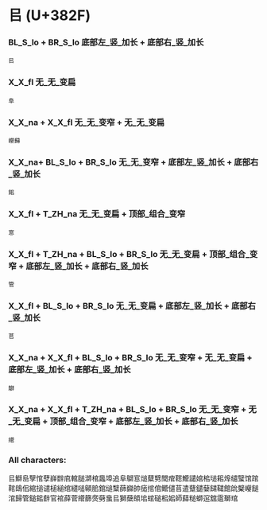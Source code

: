 # 㠯 (U+382F) 

### BL_S_lo + BR_S_lo 底部左_竖_加长 + 底部右_竖_加长
`㠯`

### X_X_fl 无_无_变扁
`阜`

### X_X_na + X_X_fl 无_无_变窄 + 无_无_变扁
`巕蘬`

### X_X_na+ BL_S_lo + BR_S_lo 无_无_变窄 + 底部左_竖_加长 + 底部右_竖_加长
`鈻`

### X_X_fl + T_ZH_na 无_无_变扁 + 顶部_组合_变窄
`悹`

### X_X_fl + T_ZH_na + BL_S_lo + BR_S_lo 无_无_变扁 + 顶部_组合_变窄 + 底部左_竖_加长 + 底部右_竖_加长
`管`

### X_X_fl + BL_S_lo + BR_S_lo  无_无_变扁 + 底部左_竖_加长 + 底部右_竖_加长
`苢`

### X_X_na + X_X_fl + BL_S_lo + BR_S_lo 无_无_变窄 + 无_无_变扁 + 底部左_竖_加长 + 底部右_竖_加长
`鶳`

### X_X_na + X_X_fl + T_ZH_na + BL_S_lo + BR_S_lo 无_无_变窄 + 无_无_变扁 + 顶部_组合_变窄 + 底部左_竖_加长 + 底部右_竖_加长
`䌣`

### All characters:
㠯鰤峊孼悺孽嶭辥㢂輨膇溮棺䘀埠追阜鶳悹㷟糵㔎䦡痯䪀䲘譴婠桘塠耜㷆缱蠥馆䠉䩪鴭佀綰搥谴槌縋绾繾㗓顊䏨錧缒糱蒒巋帥㾽捾倌鳤儙苢遣躠鑓㜸䭤䪈館䦾櫱巕䭔涫歸管鎚鈻辪官䘾薛菅䌣篩㷗㔑蛗㠯獅蘖頧垖䗆磓㭒㚶師蘬䊚螄逭舘䨨瑡琯
